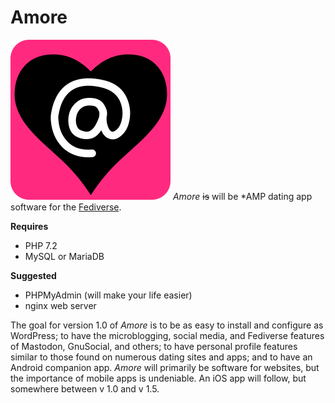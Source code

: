 # Amore
![alt text](https://github.com/lafnlab/Amore/blob/master/pub/style/plain-amore-icon-2.png "Amore icon") *Amore* ~~is~~ will be &ast;AMP dating app software for the [Fediverse](https://en.wikipedia.org/wiki/Fediverse).

**Requires**
+ PHP 7.2
+ MySQL or MariaDB

**Suggested**
+ PHPMyAdmin (will make your life easier)
+ nginx web server

The goal for version 1.0 of *Amore* is to be as easy to install and configure as WordPress; to have the microblogging, social media, and Fediverse features of Mastodon, GnuSocial, and others; to have personal profile features similar to those found on numerous dating sites and apps; and to have an Android companion app. *Amore* will primarily be software for websites, but the importance of mobile apps is undeniable. An iOS app will follow, but somewhere between v 1.0 and v 1.5.

